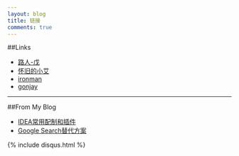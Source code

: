 ```yaml
---
layout: blog
title: 链接
comments: true
---
```






##Links
- [路人-戊](http://minishine.com/)
- [怀旧的小艾](http://www.stayhungry.me/)
- [ironman](http://ironmantony.github.io/)
- [gonjay](http://www.gonjay.com/)



------

##From My Blog
- [IDEA常用配制和插件](/blog/2015/07/17/idea-common-config-and-plugins.html)
- [Google Search替代方案](/blog/2014/08/08/google-alternative.html)









{% include disqus.html %}

